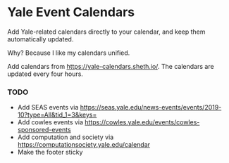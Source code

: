 # Yale Event Calendars

Add Yale-related calendars directly to your calendar, and keep them automatically updated.

Why? Because I like my calendars unified.

Add calendars from https://yale-calendars.sheth.io/.
The calendars are updated every four hours.

### TODO
- Add SEAS events via https://seas.yale.edu/news-events/events/2019-10?type=All&tid_1=3&keys=
- Add cowles events via https://cowles.yale.edu/events/cowles-sponsored-events
- Add computation and society via https://computationsociety.yale.edu/calendar
- Make the footer sticky
